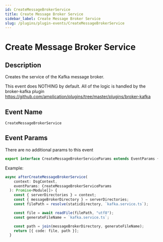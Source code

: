 ```yaml
---
id: CreateMessageBrokerService
title: Create Message Broker Service
sidebar_label: Create Message Broker Service
slug: /plugins/plugin-events/CreateMessageBrokerService
---
```

# Create Message Broker Service

## Description

Creates the service of the Kafka message broker. 

This event does NOTHING by default. All of the logic is handled by the broker-kafka plugin https://github.com/amplication/plugins/tree/master/plugins/broker-kafka

## Event Name
`CreateMessageBrokerService`

## Event Params

There are no additional params to this event
```ts
export interface CreateMessageBrokerServiceParams extends EventParams {}
```

Example:
```ts
async afterCreateMessageBrokerService(
    context: DsgContext,
    eventParams: CreateMessageBrokerServiceParams
  ): Promise<Module[]> {
    const { serverDirectories } = context;
    const { messageBrokerDirectory } = serverDirectories;
    const filePath = resolve(staticDirectory, `kafka.service.ts`);

    const file = await readFile(filePath, "utf8");
    const generateFileName = `kafka.service.ts`;

    const path = join(messageBrokerDirectory, generateFileName);
    return [{ code: file, path }];
  }
```

